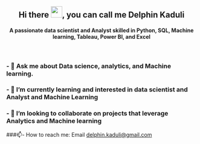 <h2 align="center">Hi there  <img src = "https://raw.githubusercontent.com/MartinHeinz/MartinHeinz/master/wave.gif" width="30px">, you can call me<strong  width="40px"color="blue"> Delphin Kaduli </strong></h2>
<h4 align="center">A passionate data scientist and Analyst skilled in Python, SQL, Machine learning, Tableau, Power BI, and Excel</h4>
<br>

### -  💬 Ask me about Data science, analytics, and Machine learning.
### - 🌱 I’m currently learning and interested in data scientist and Analyst and  Machine Learning
### - 👯 I’m looking to collaborate on projects that leverage Analytics and Machine learning
###📫- How to reach me: Email delphin.kaduli@gmail.com
<!-- ### My Stats ->
<!-- ![DelphinKdl's GitHub stats](https://github-readme-stats.vercel.app/api?username=DelphinKdl&theme=transparent&show_icons=true) ->
